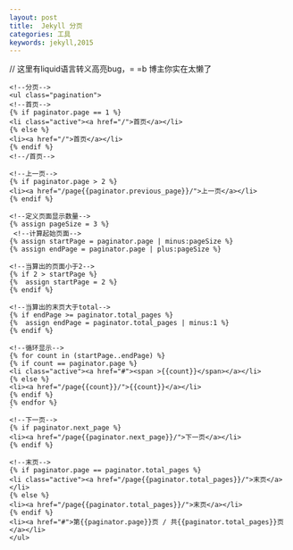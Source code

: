 ```yaml
---
layout: post
title:  Jekyll 分页
categories: 工具
keywords: jekyll,2015
---
```


// 这里有liquid语言转义高亮bug，= =b 博主你实在太懒了

    <!--分页-->
    <ul class="pagination">
    <!--首页-->
    {% if paginator.page == 1 %}
    <li class="active"><a href="/">首页</a></li>
    {% else %}
    <li><a href="/">首页</a></li>
    {% endif %}
    <!--/首页-->

    <!--上一页-->
    {% if paginator.page > 2 %}
    <li><a href="/page{{paginator.previous_page}}/">上一页</a></li>
    {% endif %}

    <!--定义页面显示数量-->
    {% assign pageSize = 3 %}
     <!--计算起始页面-->
    {% assign startPage = paginator.page | minus:pageSize %}
    {% assign endPage = paginator.page | plus:pageSize %}

    <!--当算出的页面小于2-->
    {% if 2 > startPage %}
    {%	assign startPage = 2 %}
    {% endif %}

    <!--当算出的末页大于total-->
    {% if endPage >= paginator.total_pages %}
    {%	assign endPage = paginator.total_pages | minus:1 %}
    {% endif %}

    <!--循环显示-->
    {% for count in (startPage..endPage) %}
    {% if count == paginator.page %}
    <li class="active"><a href="#"><span >{{count}}</span></a></li>
    {% else %}
    <li><a href="/page{{count}}/">{{count}}</a></li>
    {% endif %}
    {% endfor %}
    `
    <!--下一页-->
    {% if paginator.next_page %}
    <li><a href="/page{{paginator.next_page}}/">下一页</a></li>
    {% endif %}

    <!--末页-->
    {% if paginator.page == paginator.total_pages %}
    <li class="active"><a href="/page{{paginator.total_pages}}/">末页</a></li>
    {% else %}
    <li><a href="/page{{paginator.total_pages}}/">末页</a></li>
    {% endif %}
    <li><a href="#">第{{paginator.page}}页 / 共{{paginator.total_pages}}页</a></li>
    </ul>
